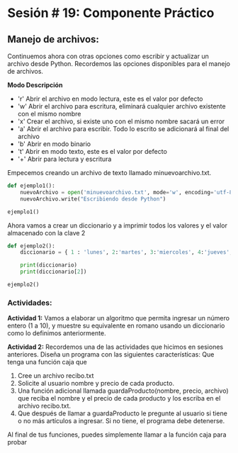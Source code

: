 # Sesión # 19: Componente Práctico

## Manejo de archivos: 

Continuemos ahora con otras opciones como escribir y actualizar un archivo desde Python. Recordemos las opciones disponibles para el manejo de archivos.

**Modo 	Descripción**
* 'r' 	Abrir el archivo en modo lectura, este es el valor por defecto
* 'w' 	Abrir el archivo para escritura, eliminará cualquier archivo existente con el mismo nombre
* 'x' 	Crear el archivo, si existe uno con el mismo nombre sacará un error
* 'a' 	Abrir el archivo para escribir. Todo lo escrito se adicionará al final del archivo
* 'b' 	Abrir en modo binario
* 't' 	Abrir en modo texto, este es el valor por defecto
* '+' 	Abrir para lectura y escritura

Empecemos creando un archivo de texto llamado minuevoarchivo.txt.

```python
def ejemplo1():
    nuevoArchivo = open('minuevoarchivo.txt', mode='w', encoding='utf-8-sig' )
    nuevoArchivo.write("Escribiendo desde Python")

ejemplo1()
```

Ahora vamos a crear un diccionario y a imprimir todos los valores y el valor almacenado con la clave 2

```python
def ejemplo2():
    diccionario = { 1 : 'lunes', 2:'martes', 3:'miercoles', 4:'jueves', 5:'viernes', 6:'sabado', 7:'domingo'}

    print(diccionario)
    print(diccionario[2])

ejemplo2()
```

### Actividades: 

**Actividad 1:** Vamos a elaborar un algoritmo que permita ingresar un número entero (1 a 10), y muestre su equivalente en romano usando un diccionario como lo definimos anteriormente.

**Actividad 2:** Recordemos una de las actividades que hicimos en sesiones anteriores. Diseña un programa con las siguientes características: Que tenga una función caja que 

1. Cree un archivo recibo.txt
2. Solicite al usuario nombre y precio de cada producto.
3. Una función adicional llamada guardaProducto(nombre, precio, archivo) que reciba el nombre y el precio de cada producto y los escriba en el archivo recibo.txt.
4. Que después de llamar a guardaProducto le pregunte al usuario si tiene o no más artículos a ingresar. Si no tiene, el programa debe detenerse.

Al final de tus funciones, puedes simplemente llamar a la función caja para probar
